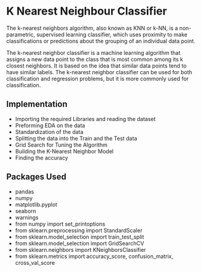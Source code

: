 # K Nearest Neighbour Classifier
The k-nearest neighbors algorithm, also known as KNN or k-NN, is a non-parametric, supervised learning classifier, which uses proximity to make classifications or predictions about the grouping of an individual data point.

The k-nearest neighbor classifier is a machine learning algorithm that assigns a new data point to the class that is most common among its k closest neighbors.
It is based on the idea that similar data points tend to have similar labels. 
The k-nearest neighbor classifier can be used for both classification and regression problems, but it is more commonly used for classification.

## Implementation
- Importing the required Libraries and reading the dataset
- Preforming EDA on the data
- Standardization of the data
- Splitting the data into the Train and the Test data
- Grid Search for Tuning the Algorithm
- Building the K-Nearest Neighbor Model
- Finding the accuracy

## Packages Used
- pandas
- numpy
- matplotlib.pyplot
- seaborn
- warnings
- from numpy import set_printoptions
- from sklearn.preprocessing import StandardScaler
- from sklearn.model_selection import train_test_split
- from sklearn.model_selection import GridSearchCV
- from sklearn.neighbors import KNeighborsClassifier
- from sklearn.metrics import accuracy_score, confusion_matrix, cross_val_score
